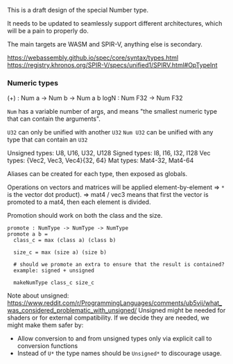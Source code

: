
This is a draft design of the special Number type.

It needs to be updated to seamlessly support different architectures, which will be a pain to properly do.

The main targets are WASM and SPIR-V, anything else is secondary.

https://webassembly.github.io/spec/core/syntax/types.html
https://registry.khronos.org/SPIR-V/specs/unified1/SPIRV.html#OpTypeInt


### Numeric types

  (+) : Num a -> Num b -> Num a b
  logN : Num F32 -> Num F32

  `Num` has a variable number of args, and means "the smallest numeric type that can contain the arguments".

  `U32` can only be unified with another `U32`
  `Num U32` can be unified with any type that can contain an `U32`

  Unsigned types: U8, U16, U32, U128
  Signed types: I8, I16, I32, I128
  Vec types: {Vec2, Vec3, Vec4}{32, 64}
  Mat types: Mat4-32, Mat4-64

  Aliases can be created for each type, then exposed as globals.

  Operations on vectors and matrices will be applied element-by-element
  => `*` is the vector dot product).
  => mat4 / vec3 means that first the vector is promoted to a mat4, then each element is divided.


  Promotion should work on both the class and the size.

  ```
  promote : NumType -> NumType -> NumType
  promote a b =
    class_c = max (class a) (class b)

    size_c = max (size a) (size b)

    # should we promote an extra to ensure that the result is contained?
    example: signed + unsigned

    makeNumType class_c size_c
  ```

Note about unsigned: https://www.reddit.com/r/ProgrammingLanguages/comments/ub5vij/what_was_considered_problematic_with_unsigned/
Unsigned might be needed for shaders or for external compatibility.
If we decide they are needed, we might make them safer by:
  * Allow conversion to and from unsigned types only via explicit call to conversion functions
  * Instead of `U*` the type names should be `Unsigned*` to discourage usage.

